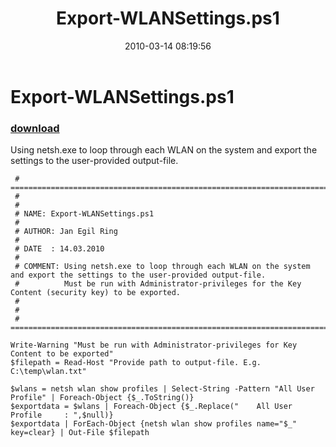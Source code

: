 ﻿---
pid:            1700
parent:         0
children:       
poster:         Jan Egil Ring
title:          Export-WLANSettings.ps1
date:           2010-03-14 08:19:56
description:    Using netsh.exe to loop through each WLAN on the system and export the settings to the user-provided output-file.
format:         posh
---

# Export-WLANSettings.ps1

### [download](1700.ps1)  

Using netsh.exe to loop through each WLAN on the system and export the settings to the user-provided output-file.

```posh
 # ============================================================================================== 
 # 
 #
 # NAME: Export-WLANSettings.ps1
 # 
 # AUTHOR: Jan Egil Ring
 #
 # DATE  : 14.03.2010 
 # 
 # COMMENT: Using netsh.exe to loop through each WLAN on the system and export the settings to the user-provided output-file.
 #          Must be run with Administrator-privileges for the Key Content (security key) to be exported.
 # 
 # 
 # ============================================================================================== 

Write-Warning "Must be run with Administrator-privileges for Key Content to be exported"
$filepath = Read-Host "Provide path to output-file. E.g. C:\temp\wlan.txt"

$wlans = netsh wlan show profiles | Select-String -Pattern "All User Profile" | Foreach-Object {$_.ToString()}
$exportdata = $wlans | Foreach-Object {$_.Replace("    All User Profile     : ",$null)}
$exportdata | ForEach-Object {netsh wlan show profiles name="$_" key=clear} | Out-File $filepath
```
